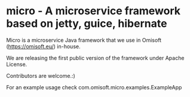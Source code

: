 # micro - A microservice framework based on jetty, guice, hibernate
Micro is a microservice Java framework that we use in Omisoft (https://omisoft.eu/) in-house.

We are releasing the first public version of the framework under Apache License.

Contributors are welcome.:)

For an example usage check com.omisoft.micro.examples.ExampleApp
